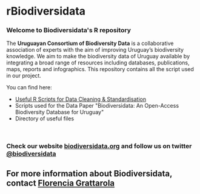 # rBiodiversidata

### Welcome to Biodiversidata's R repository

The **Uruguayan Consortium of Biodiversity Data** is a collaborative association of experts with the aim of improving Uruguay’s biodiversity knowledge.
We aim to  make the biodiversity data of Uruguay available by integrating a broad range of resources including databases, publications, maps, reports and infographics. This repository contains all the script used in our project.

You can find here:
  - [Useful R Scripts for Data Cleaning & Standardisation](/Data%20Paper%20Scripts)
  - Scripts used for the Data Paper "Biodiversidata: An Open-Access Biodiversity Database for Uruguay"
  - Directory of useful files


<br>

### Check our website [biodiversidata.org](https://biodiversidata.org/) and follow us on twitter [@biodiversidata](https://twitter.com/biodiversidata)  

## For more information about Biodiversidata, contact [Florencia Grattarola](mailto:flograttarola@gmail.com)
